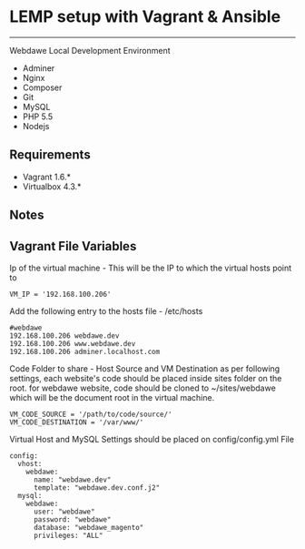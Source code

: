 # LEMP setup with Vagrant & Ansible #

----------

Webdawe Local Development Environment 

- Adminer
- Nginx
- Composer
- Git
- MySQL
- PHP 5.5
- Nodejs

## Requirements ##

- Vagrant 1.6.*
- Virtualbox 4.3.*

## Notes ##

## Vagrant File Variables 

Ip of the virtual machine - This will be the IP to which the virtual hosts point to
```
VM_IP = '192.168.100.206'
```
Add the following entry to the hosts file - /etc/hosts

```
#webdawe
192.168.100.206 webdawe.dev
192.168.100.206 www.webdawe.dev
192.168.100.206 adminer.localhost.com
```
Code Folder to share - Host Source and VM Destination 
as per following settings, each website's code should be placed inside sites folder on the root.
for webdawe website, code should be cloned to ~/sites/webdawe which will be the document root in the virtual machine.
```
VM_CODE_SOURCE = '/path/to/code/source/'
VM_CODE_DESTINATION = '/var/www/'
```
Virtual Host and MySQL Settings should be placed on config/config.yml File

```
config:
  vhost:
    webdawe:
      name: "webdawe.dev"
      template: "webdawe.dev.conf.j2"
  mysql:
    webdawe:
      user: "webdawe"
      password: "webdawe"
      database: "webdawe_magento"
      privileges: "ALL"
```
